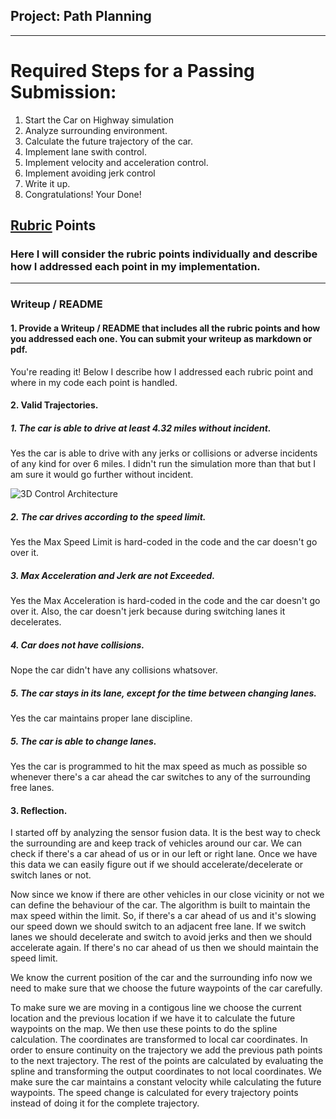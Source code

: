 ## Project: Path Planning

---


# Required Steps for a Passing Submission:
1. Start the Car on Highway simulation
2. Analyze surrounding environment.
3. Calculate the future trajectory of the car. 
4. Implement lane swith control.
5. Implement velocity and acceleration control.
6. Implement avoiding jerk control
7. Write it up.
8. Congratulations!  Your Done!

## [Rubric](https://review.udacity.com/#!/rubrics/1534/view) Points
### Here I will consider the rubric points individually and describe how I addressed each point in my implementation.  

---
### Writeup / README

#### 1. Provide a Writeup / README that includes all the rubric points and how you addressed each one.  You can submit your writeup as markdown or pdf.  

You're reading it! Below I describe how I addressed each rubric point and where in my code each point is handled.

#### 2. Valid Trajectories.

##### 1. The car is able to drive at least 4.32 miles without incident.

Yes the car is able to drive with any jerks or collisions or adverse incidents of any kind for over 6 miles. I didn't run the simulation more than that but I am sure it would go further without incident.

![3D Control Architecture](./images/ControlArchitecture.jpg)


##### 2. The car drives according to the speed limit.

Yes the  Max Speed Limit is hard-coded in the code and the car doesn't go over it.

##### 3. Max Acceleration and Jerk are not Exceeded.

Yes the Max Acceleration is hard-coded in the code and the car doesn't go over it. Also, the car doesn't jerk because during switching lanes it decelerates.

##### 4. Car does not have collisions.

Nope the car didn't have any collisions whatsover.

##### 5. The car stays in its lane, except for the time between changing lanes.

Yes the car maintains proper lane discipline.

##### 5. The car is able to change lanes.

Yes the car is programmed to hit the max speed as much as possible so whenever there's a car ahead the car switches to any of the surrounding free lanes.

#### 3. Reflection.

I started off by analyzing the sensor fusion data. It is the best way to check the surrounding are and keep track of vehicles around our car. We can check if there's a car ahead of us or in our left or right lane. Once we have this data we can easily figure out if we should accelerate/decelerate or switch lanes or not.

Now since we know if there are other vehicles in our close vicinity or not we can define the behaviour of the car. The algorithm is built to maintain the max speed within the limit. So, if there's a car ahead of us and it's slowing our speed down we should switch to an adjacent free lane. If we switch lanes we should decelerate and switch to avoid jerks and then we should accelerate again. If there's no car ahead of us then we should maintain the speed limit.

We know the current position of the car and the surrounding info now we need to make sure that we choose the future waypoints of the car carefully.

To make sure we are moving in a contigous line we choose the current location and the previous location if we have it to calculate the future waypoints on the map. We then use these points to do the spline calculation. The coordinates are transformed to local car coordinates. In order to ensure continuity on the trajectory we add the previous path points to the next trajectory. The rest of the points are calculated by evaluating the spline and transforming the output coordinates to not local coordinates. We make sure the car maintains a constant velocity while calculating the future waypoints. The speed change is calculated for every trajectory points instead of doing it for the complete trajectory.
